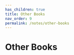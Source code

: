 ```yaml
---
has_children: true
title: Other Books
nav_order: 9
permalink: /notes/other-books
---
```

# Other Books